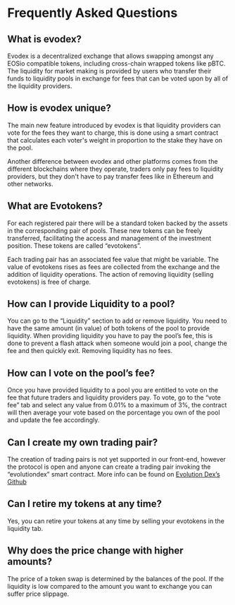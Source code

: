 # Frequently Asked Questions

## What is evodex?

Evodex is a decentralized exchange that allows swapping amongst any EOSio compatible tokens, including cross-chain wrapped tokens like pBTC. The liquidity for market making is provided by users who transfer their funds to liquidity pools in exchange for fees that can be voted upon by all of the liquidity providers.

## How is evodex unique?

The main new feature introduced by evodex is that liquidity providers can vote for the fees they want to charge, this is done using a smart contract that calculates each voter's weight in proportion to the stake they have on the pool.

Another difference between evodex and other platforms comes from the different blockchains where they operate, traders only pay fees to liquidity providers, but they don't have to pay transfer fees like in Ethereum and other networks.

## What are Evotokens?

For each registered pair there will be a standard token backed by the assets in the corresponding pair of pools. These new tokens can be freely transferred, facilitating the access and management of the investment position. These tokens are called “evotokens”.

Each trading pair has an associated fee value that might be variable. The value of evotokens rises as fees are collected from the exchange and the addition of liquidity operations. The action of removing liquidity (selling evotokens) is free of charge.

## How can I provide Liquidity to a pool?

You can go to the “Liquidity” section to add or remove liquidity. You need to have the same amount (in value) of both tokens of the pool to provide liquidity. When providing liquidity you have to pay the pool’s fee, this is done to prevent a flash attack when someone would join a pool, change the fee and then quickly exit. Removing liquidity has no fees. 

## How can I vote on the pool’s fee?

Once you have provided liquidity to a pool you are entitled to vote on the fee that future traders and liquidity providers pay. To vote, go to the “vote fee” tab and select any value from 0.01% to a maximum of 3%, the contract will then average your vote based on the porcentage you own of the pool and update the fee accordingly.

## Can I create my own trading pair?

The creation of trading pairs is not yet supported in our front-end, however the protocol is open and anyone can create a trading pair invoking the “evolutiondex” smart contract. More info can be found on [Evolution Dex’s Github](https://github.com/eosargentina/evolutiondex)

## Can I retire my tokens at any time?

Yes, you can retire your tokens at any time by selling your evotokens in the liquidity tab.

## Why does the price change with higher amounts?

The price of a token swap is determined by the balances of the pool. If the liquidity is low compared to the amount you want to exchange you can suffer price slippage.
